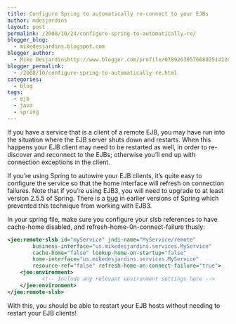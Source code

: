 ```yaml
---
title: Configure Spring to automatically re-connect to your EJBs
author: mdesjardins
layout: post
permalink: /2008/10/24/configure-spring-to-automatically-re/
blogger_blog:
  - mikedesjardins.blogspot.com
blogger_author:
  - Mike Desjardinshttp://www.blogger.com/profile/07892630576680251412noreply@blogger.com
blogger_permalink:
  - /2008/10/configure-spring-to-automatically-re.html
categories:
  - blog
tags:
  - ejb
  - java
  - spring
---
```

If you have a service that is a client of a remote EJB, you may have run into the situation where the EJB server shuts down and restarts. When this happens your EJB client may need to be restarted as well, in order to re-discover and reconnect to the EJBs; otherwise you&#8217;ll end up with connection exceptions in the client.

If you&#8217;re using Spring to autowire your EJB clients, it&#8217;s quite easy to configure the service so that the home interface will refresh on connection failures. Note that if you&#8217;re using EJB3, you will need to upgrade to at least version 2.5.5 of Spring. There is a [bug][1] in earlier versions of Spring which prevented this technique from working with EJB3.

In your spring file, make sure you configure your slsb references to have cache-home disabled, and refresh-home-0n-connect-failure thusly:

``` xml
<jee:remote-slsb id="myService" jndi-name="MyService/remote"
        business-interface="us.mikedesjardins.services.MyService"
        cache-home="false" lookup-home-on-startup="false"
        home-interface="us.mikedesjardins.services.MyService"
        resource-ref="false" refresh-home-on-connect-failure="true">
    <jee:environment>
           <!-- Include any relevant environment settings here -->
    </jee:environment>
</jee:remote-slsb>
```

With this, you should be able to restart your EJB hosts without needing to restart your EJB clients!

 [1]: http://jira.springframework.org/browse/SPR-4801
